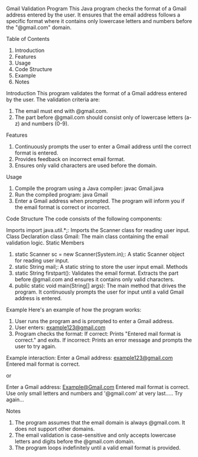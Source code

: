 Gmail Validation Program
  This Java program checks the format of a Gmail address entered by the user. It ensures that the email address follows a specific format where it contains only lowercase letters and numbers before the "@gmail.com" domain.

Table of Contents
  1. Introduction
  2. Features
  3. Usage
  4. Code Structure
  5. Example
  6. Notes

Introduction
  This program validates the format of a Gmail address entered by the user. The validation criteria are:

  1. The email must end with @gmail.com.
  2. The part before @gmail.com should consist only of lowercase letters (a-z) and numbers (0-9).

Features
  1. Continuously prompts the user to enter a Gmail address until the correct format is entered.
  2. Provides feedback on incorrect email format.
  3. Ensures only valid characters are used before the domain.

Usage
1. Compile the program using a Java compiler:
  javac Gmail.java
2. Run the compiled program:
  java Gmail
3. Enter a Gmail address when prompted. The program will inform you if the email format is correct or incorrect.

Code Structure
The code consists of the following components:

Imports
  import java.util.*;: Imports the Scanner class for reading user input.
Class Declaration
  class Gmail: The main class containing the email validation logic.
Static Members
  1. static Scanner sc = new Scanner(System.in);: A static Scanner object for reading user input.
  2. static String mail;: A static string to store the user input email.
Methods
  1. static String firstpart(): Validates the email format. Extracts the part before @gmail.com and ensures it contains only valid characters.
  2. public static void main(String[] args): The main method that drives the program. It continuously prompts the user for input until a valid Gmail address is entered.

Example
Here's an example of how the program works:

  1. User runs the program and is prompted to enter a Gmail address.
  2. User enters: example123@gmail.com
  3. Program checks the format:
    If correct: Prints "Entered mail format is correct." and exits.
    If incorrect: Prints an error message and prompts the user to try again.

Example interaction:
  Enter a Gmail address: example123@gmail.com
  Entered mail format is correct.

or

  Enter a Gmail address: Example@Gmail.com
  Entered mail format is correct.
  Use only small letters and numbers and '@gmail.com' at very last.....
  Try again...

Notes
  1. The program assumes that the email domain is always @gmail.com. It does not support other domains.
  2. The email validation is case-sensitive and only accepts lowercase letters and digits before the @gmail.com domain.
  3. The program loops indefinitely until a valid email format is provided.
